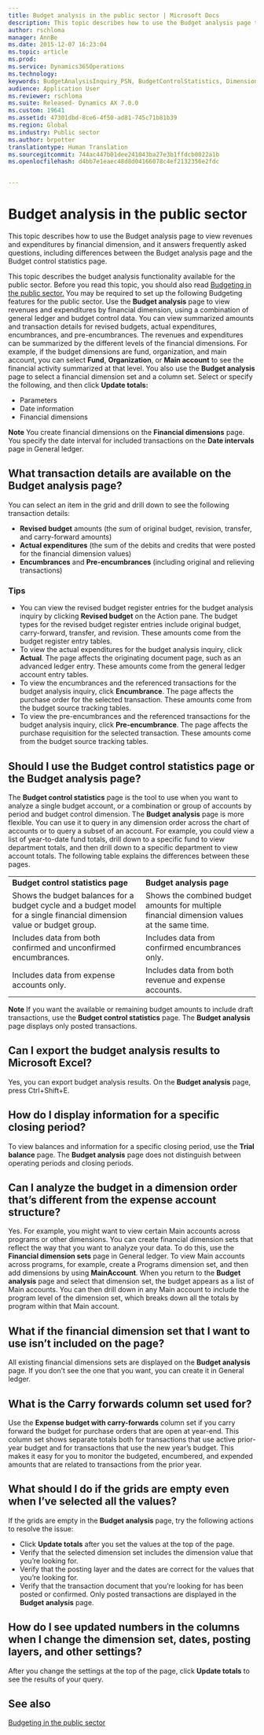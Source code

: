 ```yaml
---
title: Budget analysis in the public sector | Microsoft Docs
description: This topic describes how to use the Budget analysis page to view revenues and expenditures by financial dimension, and it answers frequently asked questions, including differences between the Budget analysis page and the Budget control statistics page.
author: rschloma
manager: AnnBe
ms.date: 2015-12-07 16:23:04
ms.topic: article
ms.prod: 
ms.service: Dynamics365Operations
ms.technology: 
keywords: BudgetAnalysisInquiry_PSN, BudgetControlStatistics, DimensionDetails, LedgerPeriodCode, LedgerTrialBalanceListPage
audience: Application User
ms.reviewer: rschloma
ms.suite: Released- Dynamics AX 7.0.0
ms.custom: 19641
ms.assetid: 47301dbd-8ce6-4f50-ad81-745c71b81b39
ms.region: Global
ms.industry: Public sector
ms.author: brpotter
translationtype: Human Translation
ms.sourcegitcommit: 744ac447b01dee241043ba27e3b1ffdcb0022a1b
ms.openlocfilehash: d4bb7e1eaec48d8d04166078c4ef2132356e2fdc


---
```


# <a name="budget-analysis-in-the-public-sector"></a>Budget analysis in the public sector

This topic describes how to use the Budget analysis page to view revenues and expenditures by financial dimension, and it answers frequently asked questions, including differences between the Budget analysis page and the Budget control statistics page. 

This topic describes the budget analysis functionality available for the public sector. Before you read this topic, you should also read [Budgeting in the public sector.](https://docs.microsoft.com/en-us/dynamics365/operations/financials/public-sector/budgeting-in-the-public-sector) You may be required to set up the following Budgeting features for the public sector. Use the **Budget analysis** page to view revenues and expenditures by financial dimension, using a combination of general ledger and budget control data. You can view summarized amounts and transaction details for revised budgets, actual expenditures, encumbrances, and pre-encumbrances. The revenues and expenditures can be summarized by the different levels of the financial dimensions. For example, if the budget dimensions are fund, organization, and main account, you can select **Fund**, **Organization**, or **Main account** to see the financial activity summarized at that level. You also use the **Budget analysis** page to select a financial dimension set and a column set. Select or specify the following, and then click **Update totals:**

-   Parameters
-   Date information
-   Financial dimensions

**Note** You create financial dimensions on the **Financial dimensions** page. You specify the date interval for included transactions on the **Date intervals** page in General ledger.

## <a name="what-transaction-details-are-available-on-the-budget-analysis-page"></a>What transaction details are available on the Budget analysis page?
You can select an item in the grid and drill down to see the following transaction details:

-   **Revised budget** amounts (the sum of original budget, revision, transfer, and carry-forward amounts)
-   **Actual expenditures** (the sum of the debits and credits that were posted for the financial dimension values)
-   **Encumbrances** and **Pre-encumbrances** (including original and relieving transactions)

### <a name="tips"></a>Tips

-   You can view the revised budget register entries for the budget analysis inquiry by clicking **Revised budget** on the Action pane. The budget types for the revised budget register entries include original budget, carry-forward, transfer, and revision. These amounts come from the budget register entry tables.
-   To view the actual expenditures for the budget analysis inquiry, click **Actual**. The page affects the originating document page, such as an advanced ledger entry. These amounts come from the general ledger account entry tables.
-   To view the encumbrances and the referenced transactions for the budget analysis inquiry, click **Encumbrance**. The page affects the purchase order for the selected transaction. These amounts come from the budget source tracking tables.
-   To view the pre-encumbrances and the referenced transactions for the budget analysis inquiry, click **Pre-encumbrance**. The page affects the purchase requisition for the selected transaction. These amounts come from the budget source tracking tables.

## <a name="should-i-use-the-budget-control-statistics-page-or-the-budget-analysis-page"></a>Should I use the Budget control statistics page or the Budget analysis page?
The **Budget control statistics** page is the tool to use when you want to analyze a single budget account, or a combination or group of accounts by period and budget control dimension. The **Budget analysis** page is more flexible. You can use it to query in any dimension order across the chart of accounts or to query a subset of an account. For example, you could view a list of year-to-date fund totals, drill down to a specific fund to view department totals, and then drill down to a specific department to view account totals. The following table explains the differences between these pages.

|                                                                                                                         |                                                                                             |
|-------------------------------------------------------------------------------------------------------------------------|---------------------------------------------------------------------------------------------|
| **Budget control statistics page**                                                                                      | **Budget analysis page**                                                                    |
| Shows the budget balances for a budget cycle and a budget model for a single financial dimension value or budget group. | Shows the combined budget amounts for multiple financial dimension values at the same time. |
| Includes data from both confirmed and unconfirmed encumbrances.                                                         | Includes data from confirmed encumbrances only.                                             |
| Includes data from expense accounts only.                                                                               | Includes data from both revenue and expense accounts.                                       |

**Note** If you want the available or remaining budget amounts to include draft transactions, use the **Budget control statistics** page. The **Budget analysis** page displays only posted transactions.

## <a name="can-i-export-the-budget-analysis-results-to-microsoft-excel"></a>Can I export the budget analysis results to Microsoft Excel?
Yes, you can export budget analysis results. On the **Budget analysis** page, press Ctrl+Shift+E.

## <a name="how-do-i-display-information-for-a-specific-closing-period"></a>How do I display information for a specific closing period?
To view balances and information for a specific closing period, use the **Trial balance** page. The **Budget analysis** page does not distinguish between operating periods and closing periods.

## <a name="can-i-analyze-the-budget-in-a-dimension-order-thats-different-from-the-expense-account-structure"></a>Can I analyze the budget in a dimension order that’s different from the expense account structure?
Yes. For example, you might want to view certain Main accounts across programs or other dimensions. You can create financial dimension sets that reflect the way that you want to analyze your data. To do this, use the **Financial dimension sets** page in General ledger. To view Main accounts across programs, for example, create a Programs dimension set, and then add dimensions by using **MainAccount**. When you return to the **Budget analysis** page and select that dimension set, the budget appears as a list of Main accounts. You can then drill down in any Main account to include the program level of the dimension set, which breaks down all the totals by program within that Main account.

## <a name="what-if-the-financial-dimension-set-that-i-want-to-use-isnt-included-on-the-page"></a>What if the financial dimension set that I want to use isn’t included on the page?
All existing financial dimensions sets are displayed on the **Budget analysis** page. If you don’t see the one that you want, you can create it in General ledger.

## <a name="what-is-the-carry-forwards-column-set-used-for"></a>What is the Carry forwards column set used for?
Use the **Expense budget with carry-forwards** column set if you carry forward the budget for purchase orders that are open at year-end. This column set shows separate totals both for transactions that use active prior-year budget and for transactions that use the new year’s budget. This makes it easy for you to monitor the budgeted, encumbered, and expended amounts that are related to transactions from the prior year.

## <a name="what-should-i-do-if-the-grids-are-empty-even-when-ive-selected-all-the-values"></a>What should I do if the grids are empty even when I’ve selected all the values?
If the grids are empty in the **Budget analysis** page, try the following actions to resolve the issue:

-   Click **Update totals** after you set the values at the top of the page.
-   Verify that the selected dimension set includes the dimension value that you’re looking for.
-   Verify that the posting layer and the dates are correct for the values that you’re looking for.
-   Verify that the transaction document that you’re looking for has been posted or confirmed. Only posted transactions are displayed in the **Budget analysis** page.

## <a name="how-do-i-see-updated-numbers-in-the-columns-when-i-change-the-dimension-set-dates-posting-layers-and-other-settings"></a>How do I see updated numbers in the columns when I change the dimension set, dates, posting layers, and other settings?
After you change the settings at the top of the page, click **Update totals** to see the results of your query.

<a name="see-also"></a>See also
--------

[Budgeting in the public sector](https://ax.help.dynamics.com/en/wiki/Budgeting-in-the-public-sector/)




<!--HONumber=Feb17_HO3-->


